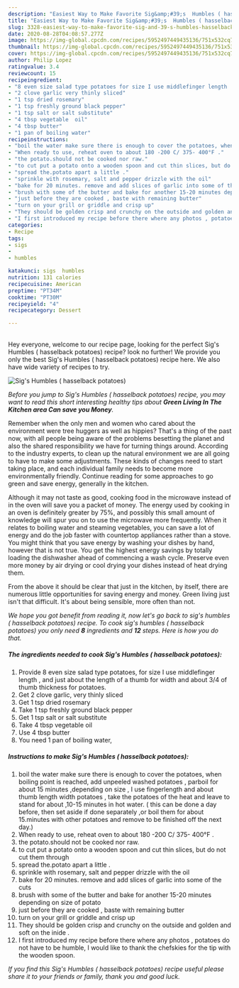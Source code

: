 ```yaml
---
description: "Easiest Way to Make Favorite Sig&amp;#39;s  Humbles ( hasselback potatoes)"
title: "Easiest Way to Make Favorite Sig&amp;#39;s  Humbles ( hasselback potatoes)"
slug: 3328-easiest-way-to-make-favorite-sig-and-39-s-humbles-hasselback-potatoes
date: 2020-08-28T04:08:57.277Z
image: https://img-global.cpcdn.com/recipes/5952497449435136/751x532cq70/sigs-humbles-hasselback-potatoes-recipe-main-photo.jpg
thumbnail: https://img-global.cpcdn.com/recipes/5952497449435136/751x532cq70/sigs-humbles-hasselback-potatoes-recipe-main-photo.jpg
cover: https://img-global.cpcdn.com/recipes/5952497449435136/751x532cq70/sigs-humbles-hasselback-potatoes-recipe-main-photo.jpg
author: Philip Lopez
ratingvalue: 3.4
reviewcount: 15
recipeingredient:
- "8 even size salad type potatoes for size I use middlefinger length  and just about the length of a thumb for width and about 34 of thumb thickness for potatoes"
- "2 clove garlic very thinly sliced"
- "1 tsp dried rosemary"
- "1 tsp freshly ground black pepper"
- "1 tsp salt or salt substitute"
- "4 tbsp vegetable  oil"
- "4 tbsp butter"
- "1 pan of boiling water"
recipeinstructions:
- "boil the water make sure there is enough to cover the potatoes, when boiling point is reached, add unpeeled washed potatoes  , parboil for about 15 minutes ,depending on size , I use fingerlength and about thumb length width potatoes , take the potatoes  of the heat and leave to stand for about ,10-15 minutes in hot water.  ( this can be done a day before, then set aside if done separately  ,or boil them for about 15.minutes with other potatoes  and remove to be finished off the next day.)"
- "When ready to use, reheat oven to about 180 -200 C/ 375- 400°F ."
- "the potato.should not be cooked nor raw."
- "to cut put a potato onto a wooden spoon and cut thin slices, but do not cut them through"
- "spread the.potato apart a little ."
- "sprinkle with rosemary, salt and pepper drizzle with the oil"
- "bake for 20 minutes. remove and add slices of garlic into some of the cuts"
- "brush with some of the butter and bake for another 15-20 minutes depending on size of potato"
- "just before they are cooked , baste with remaining butter"
- "turn on your grill or griddle and crisp up"
- "They should be golden crisp and crunchy on the outside and golden and soft on the inide ."
- "I first introduced my recipe before there where any photos , potatoes do not have to be humble,  I would like to thank the chefskies for the tip with the wooden spoon."
categories:
- Recipe
tags:
- sigs
- 
- humbles

katakunci: sigs  humbles 
nutrition: 131 calories
recipecuisine: American
preptime: "PT34M"
cooktime: "PT30M"
recipeyield: "4"
recipecategory: Dessert

---
```

<br>
Hey everyone, welcome to our recipe page, looking for the perfect Sig&#39;s  Humbles ( hasselback potatoes) recipe? look no further! We provide you only the best Sig&#39;s  Humbles ( hasselback potatoes) recipe here. We also have wide variety of recipes to try.
<br>


![Sig&#39;s  Humbles ( hasselback potatoes)](https://img-global.cpcdn.com/recipes/5952497449435136/751x532cq70/sigs-humbles-hasselback-potatoes-recipe-main-photo.jpg)

<i>Before you jump to Sig&#39;s  Humbles ( hasselback potatoes) recipe, you may want to read this short interesting healthy tips about 
<strong>Green Living In The Kitchen area Can save you Money</strong>.</i>
</br>

Remember when the only men and women who cared about the environment were tree huggers as well as hippies? That's a thing of the past now, with all people being aware of the problems besetting the planet and also the shared responsibility we have for turning things around. According to the industry experts, to clean up the natural environment we are all going to have to make some adjustments. These kinds of changes need to start taking place, and each individual family needs to become more environmentally friendly. Continue reading for some approaches to go green and save energy, generally in the kitchen.

Although it may not taste as good, cooking food in the microwave instead of in the oven will save you a packet of money. The energy used by cooking in an oven is definitely greater by 75%, and possibly this small amount of knowledge will spur you on to use the microwave more frequently. When it relates to boiling water and steaming vegetables, you can save a lot of energy and do the job faster with countertop appliances rather than a stove. You might think that you save energy by washing your dishes by hand, however that is not true. You get the highest energy savings by totally loading the dishwasher ahead of commencing a wash cycle. Preserve even more money by air drying or cool drying your dishes instead of heat drying them.

From the above it should be clear that just in the kitchen, by itself, there are numerous little opportunities for saving energy and money. Green living just isn't that difficult. It's about being sensible, more often than not.


<i>We hope you got benefit from reading it, now let's go back to sig&#39;s  humbles ( hasselback potatoes) recipe. To cook sig&#39;s  humbles ( hasselback potatoes) you only need <strong>8</strong> ingredients and <strong>12</strong> steps. Here is how you do that.
</i>

##### The ingredients needed to cook Sig&#39;s  Humbles ( hasselback potatoes):

1. Provide 8 even size salad type potatoes, for size I use middlefinger length , and just about the length of a thumb for width and about 3/4 of thumb thickness for potatoes.
1. Get 2 clove garlic, very thinly sliced
1. Get 1 tsp dried rosemary
1. Take 1 tsp freshly ground black pepper
1. Get 1 tsp salt or salt substitute
1. Take 4 tbsp vegetable  oil
1. Use 4 tbsp butter
1. You need 1 pan of boiling water,


##### Instructions to make Sig&#39;s  Humbles ( hasselback potatoes):

1. boil the water make sure there is enough to cover the potatoes, when boiling point is reached, add unpeeled washed potatoes  , parboil for about 15 minutes ,depending on size , I use fingerlength and about thumb length width potatoes , take the potatoes  of the heat and leave to stand for about ,10-15 minutes in hot water.  ( this can be done a day before, then set aside if done separately  ,or boil them for about 15.minutes with other potatoes  and remove to be finished off the next day.)
1. When ready to use, reheat oven to about 180 -200 C/ 375- 400°F .
1. the potato.should not be cooked nor raw.
1. to cut put a potato onto a wooden spoon and cut thin slices, but do not cut them through
1. spread the.potato apart a little .
1. sprinkle with rosemary, salt and pepper drizzle with the oil
1. bake for 20 minutes. remove and add slices of garlic into some of the cuts
1. brush with some of the butter and bake for another 15-20 minutes depending on size of potato
1. just before they are cooked , baste with remaining butter
1. turn on your grill or griddle and crisp up
1. They should be golden crisp and crunchy on the outside and golden and soft on the inide .
1. I first introduced my recipe before there where any photos , potatoes do not have to be humble,  I would like to thank the chefskies for the tip with the wooden spoon.


<i>If you find this Sig&#39;s  Humbles ( hasselback potatoes) recipe useful please share it to your friends or family, thank you and good luck.</i>
